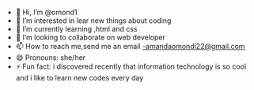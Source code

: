 - 👋 Hi, I’m @omond1
- 👀 I’m interested in lear new things about coding
- 🌱 I’m currently learning ,html and css
- 💞️ I’m looking to collaborate on web developer
- 📫 How to reach me,send me an email -amandaomondi22@gmail.com
- 😄 Pronouns: she/her
- ⚡ Fun fact: i discovered recently that information technology is so cool and i like to learn new codes every day

<!---
omond1/omond1 is a ✨ special ✨ repository because its `README.md` (this file) appears on your GitHub profile.
You can click the Preview link to take a look at your changes.
--->
